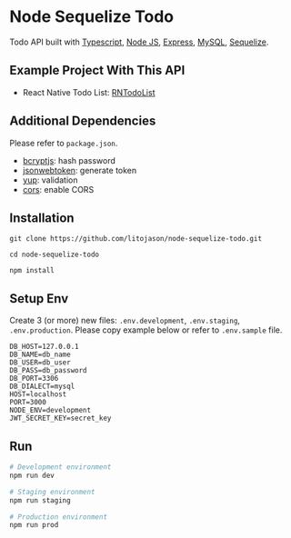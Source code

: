 # Node Sequelize Todo

Todo API built with [Typescript](https://www.typescriptlang.org/), [Node JS](https://nodejs.org/en), [Express](https://expressjs.com/), [MySQL](https://www.mysql.com/), [Sequelize](https://sequelize.org/).

## Example Project With This API

- React Native Todo List: [RNTodoList](https://github.com/litojason/RNTodoList)

## Additional Dependencies

Please refer to `package.json`.

- [bcryptjs](https://www.npmjs.com/package/bcryptjs): hash password
- [jsonwebtoken](https://www.npmjs.com/package/jsonwebtoken): generate token
- [yup](https://www.npmjs.com/package/yup): validation
- [cors](https://www.npmjs.com/package/cors): enable CORS

## Installation

    git clone https://github.com/litojason/node-sequelize-todo.git

    cd node-sequelize-todo

    npm install

## Setup Env

Create 3 (or more) new files: `.env.development`, `.env.staging`, `.env.production`. Please copy example below or refer to `.env.sample` file.

    DB_HOST=127.0.0.1
    DB_NAME=db_name
    DB_USER=db_user
    DB_PASS=db_password
    DB_PORT=3306
    DB_DIALECT=mysql
    HOST=localhost
    PORT=3000
    NODE_ENV=development
    JWT_SECRET_KEY=secret_key

## Run

```bash
# Development environment
npm run dev

# Staging environment
npm run staging

# Production environment
npm run prod
```
